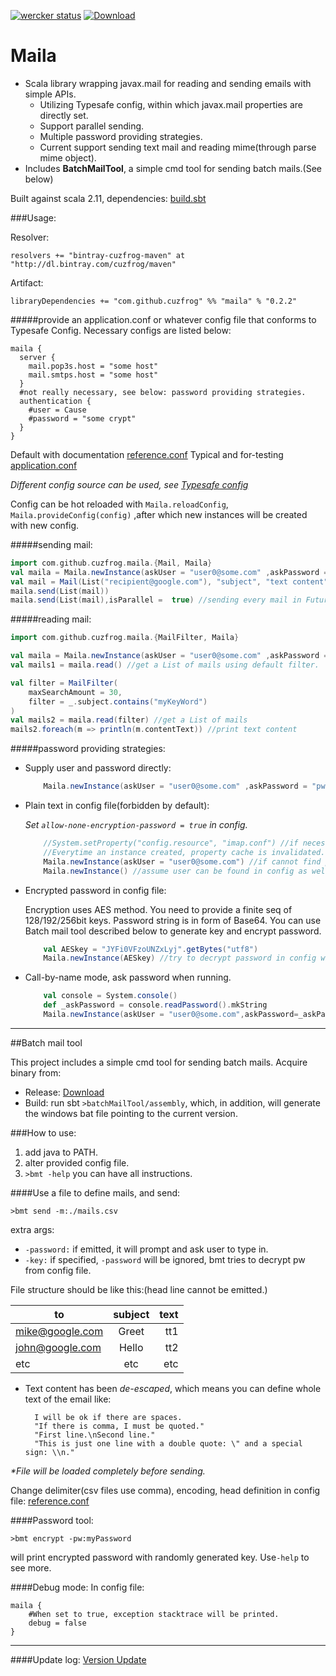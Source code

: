 [![wercker status](https://app.wercker.com/status/c35467530ee75ff7ceb3a82f252886e6/s/master "wercker status")](https://app.wercker.com/project/bykey/c35467530ee75ff7ceb3a82f252886e6)
[ ![Download](https://api.bintray.com/packages/cuzfrog/maven/maila/images/download.svg) ](https://bintray.com/cuzfrog/maven/maila/_latestVersion)
# Maila

* Scala library wrapping javax.mail for reading and sending emails with simple APIs.
    * Utilizing Typesafe config, within which javax.mail properties are directly set.
    * Support parallel sending.
    * Multiple password providing strategies.
    * Current support sending text mail and reading mime(through parse mime object).
* Includes **BatchMailTool**, a simple cmd tool for sending batch mails.(See below)

Built against scala 2.11, dependencies: [build.sbt](build.sbt)

###Usage:

Resolver:

    resolvers += "bintray-cuzfrog-maven" at "http://dl.bintray.com/cuzfrog/maven"

Artifact:

    libraryDependencies += "com.github.cuzfrog" %% "maila" % "0.2.2"

#####provide an application.conf or whatever config file that conforms to Typesafe Config.
Necessary configs are listed below:

    maila {
      server {
        mail.pop3s.host = "some host"
        mail.smtps.host = "some host"
      }
      #not really necessary, see below: password providing strategies.
      authentication {
        #user = Cause
        #password = "some crypt"
      }
    }

Default with documentation [reference.conf](src/main/resources/reference.conf)
Typical and for-testing [application.conf](src/test/resources/application.conf)

_Different config source can be used, see [Typesafe config](https://github.com/typesafehub/config)_

Config can be hot reloaded with `Maila.reloadConfig`, `Maila.provideConfig(config)` ,after which new instances will be created with new config.

#####sending mail:

```scala
import com.github.cuzfrog.maila.{Mail, Maila}
val maila = Maila.newInstance(askUser = "user0@some.com" ,askPassword = "pw")
val mail = Mail(List("recipient@google.com"), "subject", "text content")
maila.send(List(mail))
maila.send(List(mail),isParallel =  true) //sending every mail in Future.
```

#####reading mail:

```scala
import com.github.cuzfrog.maila.{MailFilter, Maila}

val maila = Maila.newInstance(askUser = "user0@some.com" ,askPassword = "pw")
val mails1 = maila.read() //get a List of mails using default filter.

val filter = MailFilter(
    maxSearchAmount = 30,
    filter = _.subject.contains("myKeyWord")
)
val mails2 = maila.read(filter) //get a List of mails
mails2.foreach(m => println(m.contentText)) //print text content
```

#####password providing strategies:

 * Supply user and password directly:

    ```scala
        Maila.newInstance(askUser = "user0@some.com" ,askPassword = "pw")
    ```
 * Plain text in config file(forbidden by default):

   _Set `allow-none-encryption-password = true` in config._
    ```scala
        //System.setProperty("config.resource", "imap.conf") //if necessary.
        //Everytime an instance created, property cache is invalidated.
        Maila.newInstance(askUser = "user0@some.com") //if cannot find password in config, fails later.
        Maila.newInstance() //assume user can be found in config as well.
    ```
 * Encrypted password in config file:

   Encryption uses AES method. You need to provide a finite seq of 128/192/256bit keys.
   Password string is in form of Base64.
   You can use Batch mail tool described below to generate key and encrypt password.
    ```scala
        val AESkey = "JYFi0VFzoUNZxLyj".getBytes("utf8")
        Maila.newInstance(AESkey) //try to decrypt password in config with the AES key.
    ```
 * Call-by-name mode, ask password when running.

    ```scala
        val console = System.console()
        def _askPassword = console.readPassword().mkString
        Maila.newInstance(askUser = "user0@some.com",askPassword=_askPassword) //user can be lazy evaluated also.
    ```
---

##Batch mail tool

This project includes a simple cmd tool for sending batch mails. Acquire binary from:
* Release: [Download](https://github.com/cuzfrog/maila/releases)
* Build: run sbt `>batchMailTool/assembly`, which, in addition, will generate the windows bat file pointing to the current version.

###How to use:

1. add java to PATH.
2. alter provided config file.
3. `>bmt -help`  you can have all instructions.

####Use a file to define mails, and send:

    >bmt send -m:./mails.csv

  extra args:
  * `-password:` if emitted, it will prompt and ask user to type in.
  * `-key:` if specified, `-password` will be ignored, bmt tries to decrypt pw from config file.

File structure should be like this:(head line cannot be emitted.)

| to              | subject       | text  |
| --------------- |:-------------:| -----:|
| mike@google.com | Greet         | tt1   |
| john@google.com | Hello         | tt2   |
| etc             | etc           | etc   |

* Text content has been _de-escaped_, which means you can define whole text of the email like:

        I will be ok if there are spaces.
        "If there is comma, I must be quoted."
        "First line.\nSecond line."
        "This is just one line with a double quote: \" and a special sign: \\n."

_*File will be loaded completely before sending._

Change delimiter(csv files use comma), encoding, head definition in config file: [reference.conf](bmt/src/main/resources/reference.conf)

####Password tool:

    >bmt encrypt -pw:myPassword

  will print encrypted password with randomly generated key. Use`-help` to see more.

####Debug mode:
In config file:

    maila {
        #When set to true, exception stacktrace will be printed.
        debug = false
    }

---

####Update log:
[Version Update](UPDATE.MD)